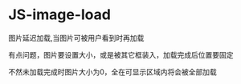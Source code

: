 JS-image-load
=============

图片延迟加载,当图片可被用户看到时再加载

有点问题，图片要设置大小，或是被其它框装入，加载完成后位置要固定

不然未加载完成时图片大小为0，全在可显示区域内将会被全部加载